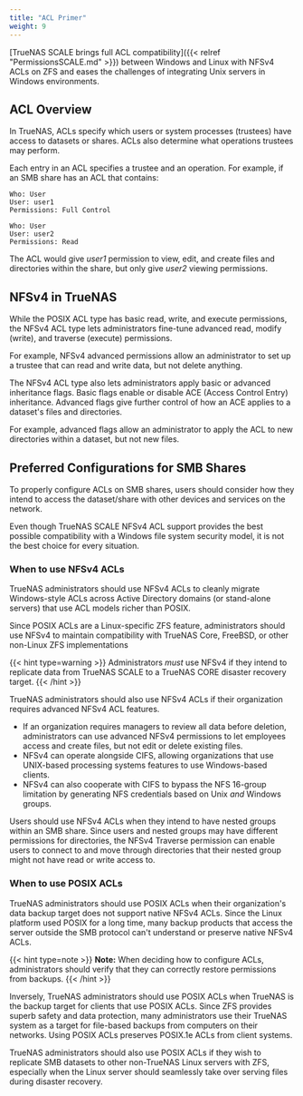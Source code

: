 ```yaml
---
title: "ACL Primer"
weight: 9
---
```




[TrueNAS SCALE brings full ACL compatibility]({{< relref "PermissionsSCALE.md" >}}) between Windows and Linux with NFSv4 ACLs on ZFS and eases the challenges of integrating Unix servers in Windows environments.

## ACL Overview

In TrueNAS, ACLs specify which users or system processes (trustees) have access to datasets or shares. ACLs also determine what operations trustees may perform.

Each entry in an ACL specifies a trustee and an operation. For example, if an SMB share has an ACL that contains: 

```  
Who: User  
User: user1  
Permissions: Full Control  
  
Who: User  
User: user2  
Permissions: Read  
```  

The ACL would give *user1* permission to view, edit, and create files and directories within the share, but only give *user2* viewing permissions.

## NFSv4 in TrueNAS

While the POSIX ACL type has basic read, write, and execute permissions, the NFSv4 ACL type lets administrators fine-tune advanced read, modify (write), and traverse (execute) permissions. 

For example, NFSv4 advanced permissions allow an administrator to set up a trustee that can read and write data, but not delete anything.

The NFSv4 ACL type also lets administrators apply basic or advanced inheritance flags. Basic flags enable or disable ACE (Access Control Entry) inheritance. Advanced flags give further control of how an ACE applies to a dataset's files and directories.

For example, advanced flags allow an administrator to apply the ACL to new directories within a dataset, but not new files.

## Preferred Configurations for SMB Shares

To properly configure ACLs on SMB shares, users should consider how they intend to access the dataset/share with other devices and services on the network.

Even though TrueNAS SCALE NFSv4 ACL support provides the best possible compatibility with a Windows file system security model, it is not the best choice for every situation. 

### When to use NFSv4 ACLs

TrueNAS administrators should use NFSv4 ACLs to cleanly migrate Windows-style ACLs across Active Directory domains (or stand-alone servers) that use ACL models richer than POSIX.

Since POSIX ACLs are a Linux-specific ZFS feature, administrators should use NFSv4 to maintain compatibility with TrueNAS Core, FreeBSD, or other non-Linux ZFS implementations

{{< hint type=warning >}}
Administrators *must* use NFSv4 if they intend to replicate data from TrueNAS SCALE to a TrueNAS CORE disaster recovery target.
{{< /hint >}}

TrueNAS administrators should also use NFSv4 ACLs if their organization requires advanced NFSv4 ACL features.

* If an organization requires managers to review all data before deletion, administrators can use advanced NFSv4 permissions to let employees access and create files, but not edit or delete existing files.
* NFSv4 can operate alongside CIFS, allowing organizations that use UNIX-based processing systems features to use Windows-based clients. 
* NFSv4 can also cooperate with CIFS to bypass the NFS 16-group limitation by generating NFS credentials based on Unix *and* Windows groups.

Users should use NFSv4 ACLs when they intend to have nested groups within an SMB share. Since users and nested groups may have different permissions for directories, the NFSv4 Traverse permission can enable users to connect to and move through directories that their nested group might not have read or write access to.

### When to use POSIX ACLs

TrueNAS administrators should use POSIX ACLs when their organization's data backup target does not support native NFSv4 ACLs. Since the Linux platform used POSIX for a long time, many backup products that access the server outside the SMB protocol can't understand or preserve native NFSv4 ACLs.

{{< hint type=note >}}
**Note:** When deciding how to configure ACLs, administrators should verify that they can correctly restore permissions from backups.
{{< /hint >}}

Inversely, TrueNAS administrators should use POSIX ACLs when TrueNAS is the backup target for clients that use POSIX ACLs. Since ZFS provides superb safety and data protection, many administrators use their TrueNAS system as a target for file-based backups from computers on their networks. Using POSIX ACLs preserves POSIX.1e ACLs from client systems.

TrueNAS administrators should also use POSIX ACLs if they wish to replicate SMB datasets to other non-TrueNAS Linux servers with ZFS, especially when the Linux server should seamlessly take over serving files during disaster recovery.
